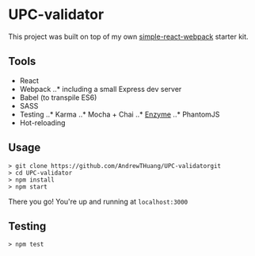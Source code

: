 # UPC-validator

This project was built on top of my own [simple-react-webpack](https://github.com/andrewthuang/simple-react-webpack) starter kit.

## Tools
* React
* Webpack
..* including a small Express dev server
* Babel (to transpile ES6)
* SASS
* Testing
..* Karma
..* Mocha + Chai
..* [Enzyme](http://airbnb.io/enzyme/)
..* PhantomJS
* Hot-reloading

## Usage
```
> git clone https://github.com/AndrewTHuang/UPC-validatorgit
> cd UPC-validator
> npm install
> npm start
```

There you go! You're up and running at ```localhost:3000```

## Testing
```
> npm test
```

